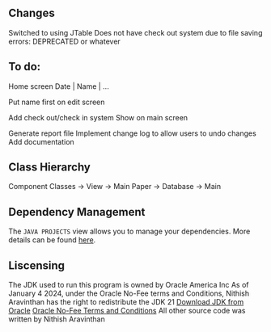 ## Changes
Switched to using JTable
Does not have check out system due to file saving errors: DEPRECATED or whatever

## To do:
Home screen
Date | Name | ...

Put name first on edit screen

Add check out/check in system
Show on main screen

Generate report file
Implement change log to allow users to undo changes
Add documentation

## Class Hierarchy
Component Classes -> View -> Main
Paper -> Database -> Main

## Dependency Management
The `JAVA PROJECTS` view allows you to manage your dependencies. More details can be found [here](https://github.com/microsoft/vscode-java-dependency#manage-dependencies).

## Liscensing
The JDK used to run this program is owned by Oracle America Inc
As of January 4 2024, under the Oracle No-Fee terms and Conditions, 
Nithish Aravinthan has the right to redistribute the JDK 21
[Download JDK from Oracle](https://www.oracle.com/java/technologies/downloads/)
[Oracle No-Fee Terms and Conditions](https://www.oracle.com/downloads/licenses/no-fee-license.html)
All other source code was written by Nithish Aravinthan
